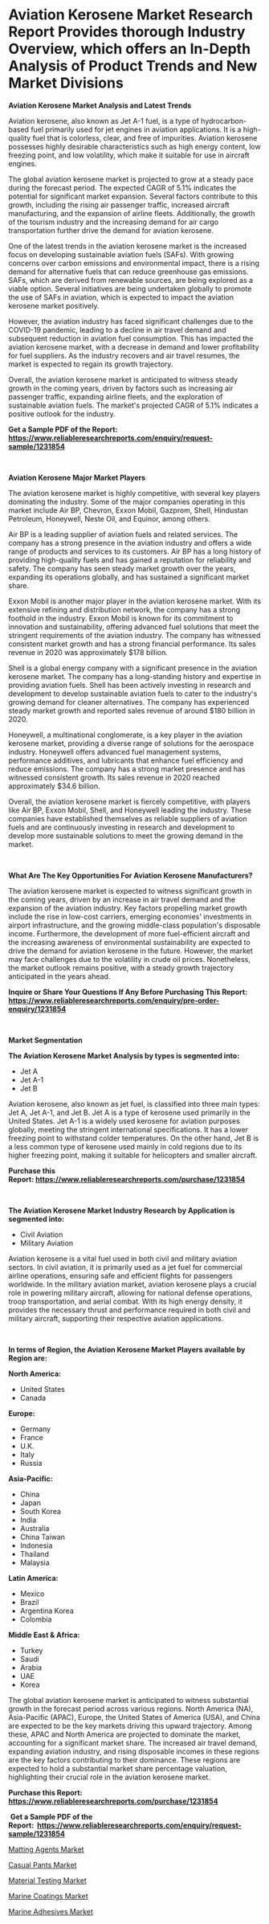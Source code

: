 <p><h1>Aviation Kerosene Market Research Report Provides thorough Industry Overview, which offers an In-Depth Analysis of Product Trends and New Market Divisions</h1></p><p><strong>Aviation Kerosene Market Analysis and Latest Trends</strong></p>
<p><p>Aviation kerosene, also known as Jet A-1 fuel, is a type of hydrocarbon-based fuel primarily used for jet engines in aviation applications. It is a high-quality fuel that is colorless, clear, and free of impurities. Aviation kerosene possesses highly desirable characteristics such as high energy content, low freezing point, and low volatility, which make it suitable for use in aircraft engines.</p><p>The global aviation kerosene market is projected to grow at a steady pace during the forecast period. The expected CAGR of 5.1% indicates the potential for significant market expansion. Several factors contribute to this growth, including the rising air passenger traffic, increased aircraft manufacturing, and the expansion of airline fleets. Additionally, the growth of the tourism industry and the increasing demand for air cargo transportation further drive the demand for aviation kerosene.</p><p>One of the latest trends in the aviation kerosene market is the increased focus on developing sustainable aviation fuels (SAFs). With growing concerns over carbon emissions and environmental impact, there is a rising demand for alternative fuels that can reduce greenhouse gas emissions. SAFs, which are derived from renewable sources, are being explored as a viable option. Several initiatives are being undertaken globally to promote the use of SAFs in aviation, which is expected to impact the aviation kerosene market positively.</p><p>However, the aviation industry has faced significant challenges due to the COVID-19 pandemic, leading to a decline in air travel demand and subsequent reduction in aviation fuel consumption. This has impacted the aviation kerosene market, with a decrease in demand and lower profitability for fuel suppliers. As the industry recovers and air travel resumes, the market is expected to regain its growth trajectory.</p><p>Overall, the aviation kerosene market is anticipated to witness steady growth in the coming years, driven by factors such as increasing air passenger traffic, expanding airline fleets, and the exploration of sustainable aviation fuels. The market's projected CAGR of 5.1% indicates a positive outlook for the industry.</p></p>
<p><strong>Get a Sample PDF of the Report:&nbsp; <a href="https://www.reliableresearchreports.com/enquiry/request-sample/1231854">https://www.reliableresearchreports.com/enquiry/request-sample/1231854</a></strong></p>
<p>&nbsp;</p>
<p><strong>Aviation Kerosene Major Market Players</strong></p>
<p><p>The aviation kerosene market is highly competitive, with several key players dominating the industry. Some of the major companies operating in this market include Air BP, Chevron, Exxon Mobil, Gazprom, Shell, Hindustan Petroleum, Honeywell, Neste Oil, and Equinor, among others.</p><p>Air BP is a leading supplier of aviation fuels and related services. The company has a strong presence in the aviation industry and offers a wide range of products and services to its customers. Air BP has a long history of providing high-quality fuels and has gained a reputation for reliability and safety. The company has seen steady market growth over the years, expanding its operations globally, and has sustained a significant market share.</p><p>Exxon Mobil is another major player in the aviation kerosene market. With its extensive refining and distribution network, the company has a strong foothold in the industry. Exxon Mobil is known for its commitment to innovation and sustainability, offering advanced fuel solutions that meet the stringent requirements of the aviation industry. The company has witnessed consistent market growth and has a strong financial performance. Its sales revenue in 2020 was approximately $178 billion.</p><p>Shell is a global energy company with a significant presence in the aviation kerosene market. The company has a long-standing history and expertise in providing aviation fuels. Shell has been actively investing in research and development to develop sustainable aviation fuels to cater to the industry's growing demand for cleaner alternatives. The company has experienced steady market growth and reported sales revenue of around $180 billion in 2020.</p><p>Honeywell, a multinational conglomerate, is a key player in the aviation kerosene market, providing a diverse range of solutions for the aerospace industry. Honeywell offers advanced fuel management systems, performance additives, and lubricants that enhance fuel efficiency and reduce emissions. The company has a strong market presence and has witnessed consistent growth. Its sales revenue in 2020 reached approximately $34.6 billion.</p><p>Overall, the aviation kerosene market is fiercely competitive, with players like Air BP, Exxon Mobil, Shell, and Honeywell leading the industry. These companies have established themselves as reliable suppliers of aviation fuels and are continuously investing in research and development to develop more sustainable solutions to meet the growing demand in the market.</p></p>
<p>&nbsp;</p>
<p><strong>What Are The Key Opportunities For Aviation Kerosene Manufacturers?</strong></p>
<p><p>The aviation kerosene market is expected to witness significant growth in the coming years, driven by an increase in air travel demand and the expansion of the aviation industry. Key factors propelling market growth include the rise in low-cost carriers, emerging economies' investments in airport infrastructure, and the growing middle-class population's disposable income. Furthermore, the development of more fuel-efficient aircraft and the increasing awareness of environmental sustainability are expected to drive the demand for aviation kerosene in the future. However, the market may face challenges due to the volatility in crude oil prices. Nonetheless, the market outlook remains positive, with a steady growth trajectory anticipated in the years ahead.</p></p>
<p><strong>Inquire or Share Your Questions If Any Before Purchasing This Report: <a href="https://www.reliableresearchreports.com/enquiry/pre-order-enquiry/1231854">https://www.reliableresearchreports.com/enquiry/pre-order-enquiry/1231854</a></strong></p>
<p>&nbsp;</p>
<p><strong>Market Segmentation</strong></p>
<p><strong>The Aviation Kerosene Market Analysis by types is segmented into:</strong></p>
<p><ul><li>Jet A</li><li>Jet A-1</li><li>Jet B</li></ul></p>
<p><p>Aviation kerosene, also known as jet fuel, is classified into three main types: Jet A, Jet A-1, and Jet B. Jet A is a type of kerosene used primarily in the United States. Jet A-1 is a widely used kerosene for aviation purposes globally, meeting the stringent international specifications. It has a lower freezing point to withstand colder temperatures. On the other hand, Jet B is a less common type of kerosene used mainly in cold regions due to its higher freezing point, making it suitable for helicopters and smaller aircraft.</p></p>
<p><strong>Purchase this Report:&nbsp;<a href="https://www.reliableresearchreports.com/purchase/1231854">https://www.reliableresearchreports.com/purchase/1231854</a></strong></p>
<p>&nbsp;</p>
<p><strong>The Aviation Kerosene Market Industry Research by Application is segmented into:</strong></p>
<p><ul><li>Civil Aviation</li><li>Military Aviation</li></ul></p>
<p><p>Aviation kerosene is a vital fuel used in both civil and military aviation sectors. In civil aviation, it is primarily used as a jet fuel for commercial airline operations, ensuring safe and efficient flights for passengers worldwide. In the military aviation market, aviation kerosene plays a crucial role in powering military aircraft, allowing for national defense operations, troop transportation, and aerial combat. With its high energy density, it provides the necessary thrust and performance required in both civil and military aircraft, supporting their respective aviation applications.</p></p>
<p>&nbsp;</p>
<p><strong>In terms of Region, the Aviation Kerosene Market Players available by Region are:</strong></p>
<p>
    <p> <strong> North America: </strong>
        <ul>
            <li>United States</li>
            <li>Canada</li>
        </ul>
        </p> 
    <p> <strong> Europe: </strong>
        <ul>
            <li>Germany</li>
            <li>France</li>
            <li>U.K.</li>
            <li>Italy</li>
            <li>Russia</li>
        </ul>
        </p> 
    <p> <strong> Asia-Pacific: </strong>
        <ul>
            <li>China</li>
            <li>Japan</li>
            <li>South Korea</li>
            <li>India</li>
            <li>Australia</li>
            <li>China Taiwan</li>
            <li>Indonesia</li>
            <li>Thailand</li>
            <li>Malaysia</li>
        </ul>
        </p> 
    <p> <strong> Latin America: </strong>
        <ul>
            <li>Mexico</li>
            <li>Brazil</li>
            <li>Argentina Korea</li>
            <li>Colombia</li>
        </ul>
        </p> 
    <p> <strong> Middle East & Africa: </strong>
        <ul>
            <li>Turkey</li>
            <li>Saudi</li>
            <li>Arabia</li>
            <li>UAE</li>
            <li>Korea</li>
        </ul>
    </p>
    </p>
<p><p>The global aviation kerosene market is anticipated to witness substantial growth in the forecast period across various regions. North America (NA), Asia-Pacific (APAC), Europe, the United States of America (USA), and China are expected to be the key markets driving this upward trajectory. Among these, APAC and North America are projected to dominate the market, accounting for a significant market share. The increased air travel demand, expanding aviation industry, and rising disposable incomes in these regions are the key factors contributing to their dominance. These regions are expected to hold a substantial market share percentage valuation, highlighting their crucial role in the aviation kerosene market.</p></p>
<p><strong>Purchase this Report: <a href="https://www.reliableresearchreports.com/purchase/1231854">https://www.reliableresearchreports.com/purchase/1231854</a></strong></p>
<p>&nbsp;<strong>Get a Sample PDF of the Report:&nbsp;&nbsp;<a href="https://www.reliableresearchreports.com/enquiry/request-sample/1231854">https://www.reliableresearchreports.com/enquiry/request-sample/1231854</a></strong></p>
<p><strong></strong></p>
<p><p><a href="https://github.com/melchekhinf/Market-Research-Report-List-1/blob/main/matting-agents-market.md">Matting Agents Market</a></p><p><a href="https://www.linkedin.com/pulse/casual-pants-market-challenges-opportunities-growth-drivers-dpihe/">Casual Pants Market</a></p><p><a href="https://github.com/sndrkn/Market-Research-Report-List-1/blob/main/material-testing-market.md">Material Testing Market</a></p><p><a href="https://github.com/amae102299/Market-Research-Report-List-1/blob/main/marine-coatings-market.md">Marine Coatings Market</a></p><p><a href="https://github.com/prosalinda88/Market-Research-Report-List-1/blob/main/marine-adhesives-market.md">Marine Adhesives Market</a></p></p>